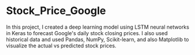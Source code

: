# Stock_Price_Google

In this project, I created a deep learning model using LSTM neural networks in Keras to forecast Google's daily stock closing prices.
I also used historical data and used Pandas, NumPy, Scikit-learn, and also Matplotlib to visualize the actual vs predicted stock prices.
